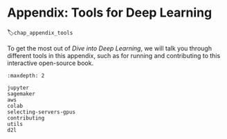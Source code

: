 # Appendix: Tools for Deep Learning
:label:`chap_appendix_tools`


To get the most out of *Dive into Deep Learning*,
we will talk you through different tools
in this appendix,
such as
for running and contributing to this
interactive open-source book.

```toc
:maxdepth: 2

jupyter
sagemaker
aws
colab
selecting-servers-gpus
contributing
utils
d2l
```

